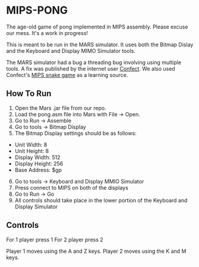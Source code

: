 MIPS-PONG
==========

The age-old game of pong implemented in MIPS assembly.  Please excuse our mess. It's a work in progress!

This is meant to be run in the MARS simulator.  It uses both the Bitmap Dislay and the Keyboard and Display MIMO Simulator tools.

The MARS simulator had a bug a threading bug involving using multiple tools. A fix was published by the internet user [Confect](https://dtconfect.wordpress.com/2013/02/09/mars-mips-simulator-lockup-hackfix/). We also used Confect's [MIPS snake game](https://dtconfect.wordpress.com/projects/year2/mips-snake-and-primlib/) as a learning source.

## How To Run

1. Open the Mars .jar file from our repo.
2. Load the pong.asm file into Mars with File -> Open.
3. Go to Run -> Assemble
4. Go to tools -> Bitmap Display
5. The Bitmap Display settings should be as follows:
  - Unit Width: 8
  - Unit Height: 8
  - Display Width: 512
  - Display Height: 256
  - Base Address: $gp
6. Go to tools -> Keyboard and Display MMIO Simulator
7. Press connect to MIPS on both of the displays
8. Go to Run -> Go
9. All controls should take place in the lower portion of the Keyboard and Display Simulator

## Controls

For 1 player press 1
For 2 player press 2

Player 1 moves using the A and Z keys.
Player 2 moves using the K and M keys.
